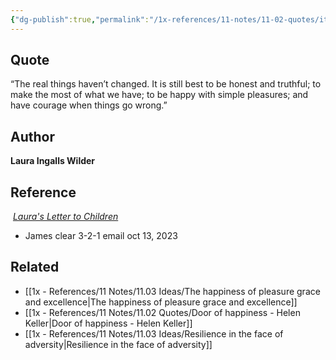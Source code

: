 ```yaml
---
{"dg-publish":true,"permalink":"/1x-references/11-notes/11-02-quotes/it-is-still-best-to-be-honest-and-truthful-to-make-the-most-of-what-we-have-to-be-happy-with-simple-pleasures-and-have-courage-when-things-go-wrong-laura-ingalls-wilder/","title":"structure note","dgShowBacklinks":false}
---
```



## Quote
“The real things haven’t changed. It is still best to be honest and truthful; to make the most of what we have; to be happy with simple pleasures; and have courage when things go wrong.”

## Author
**Laura Ingalls Wilder**
## Reference
 [_Laura's Letter to Children_](https://www.liwfrontiergirl.com/letter.html)
- James clear 3-2-1 email oct 13, 2023
## Related
- [[1x - References/11 Notes/11.03 Ideas/The happiness of pleasure grace and excellence\|The happiness of pleasure grace and excellence]]
- [[1x - References/11 Notes/11.02 Quotes/Door of happiness - Helen Keller\|Door of happiness - Helen Keller]]
- [[1x - References/11 Notes/11.03 Ideas/Resilience in the face of adversity\|Resilience in the face of adversity]]